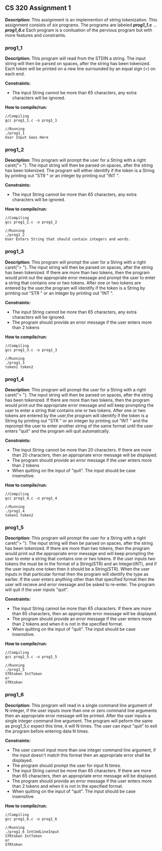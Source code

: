 ## CS 320 Assignment 1 
**Description:** 
This assignment is an implemention of string tokenization. This assignment consists of _six_ programs. The programs are labeled ***prog1_1.c*** ... ***prog1_6.c*** Each program is a conituation of the pervious program but with more features and constraints.
### prog1\_1
**Description:** 
This program will read from the STDIN a string. The input string will then be parsed on spaces, after the string has been tokenized. Each token will be printed on a new line surrounded by an equal sign (=) on each end.

**Constraints:**
* The input String cannot be more than 65 characters, any extra characters will be ignored.

**How to compile/run:**
```
//Compiling
gcc prog1_1.c -o prog1_1

//Running
./prog1_1
User Input Goes Here

``` 

### prog1\_2
**Description:**
This program will prompt the user for a String with a right caret("> "). The input string will then be parsed on spaces, after the string has been tokenized. The program will either idenitify if the token is a String by printing out "STR " or an integer by printing out "INT ".
 
**Constraints:**
* The input String cannot be more than 65 characters, any extra characters will be ignored.

**How to compile/run:**
```
//Compiling
gcc prog1_2.c -o prog1_2

//Running
./prog1_2
User Enters String that should contain integers and words.

```

### prog1\_3
**Description:**
This program will prompt the user for a String with a right caret("> "). The input string will then be parsed on spaces, after the string has been tokenized. If there are more than two tokens, then the program would print out the appropriate error message and prompt the user to enter a string that contains one or two tokens. After one or two tokens are entered by the user,the program will  idenitify if the token is a String by printing out "STR " or an integer by printing out "INT ".
 
**Constraints:**
* The input String cannot be more than 65 characters, any extra characters will be ignored.
* The program should provide an error message if the user enters more than 2 tokens 

**How to compile/run:**
```
//Compiling
gcc prog1_3.c -o prog1_3

//Running
./prog1_3 
token1 token2 

```
### prog1\_4
**Description:**
This program will prompt the user for a String with a right caret("> "). The input string will then be parsed on spaces, after the string has been tokenized. If there are more than two tokens, then the program would print out the appropriate error message and will keep prompting the user to enter a string that contains one or two tokens. After one or two tokens are entered by the user,the program will  idenitify if the token is a String by printing out "STR " or an integer by printing out "INT " and the reprompt the user to enter another string of the same format until the user enters "quit" and the program will quit automatically.
 
**Constraints:**
* The input String cannot be more than 20 characters. If there are more than 20 characters, then an appropriate error message will be displayed.
* The program should provide an error message if the user enters more than 2 tokens 
* When quitting on the input of "quit". The input should be case insensitive.

**How to compile/run:**
```
//Compiling
gcc prog1_4.c -o prog1_4

//Running
./prog1_4
token1 token2

```

### prog1\_5
**Description:**
This program will prompt the user for a String with a right caret("> "). The input string will then be parsed on spaces, after the string has been tokenized. If there are more than two tokens, then the program would print out the appropriate error message and will keep prompting the user to enter a string that contains one or two tokens. If the user inputs two tokens the must be in the format of a String(STR) and an Integer(INT), and if the user inputs one token then it should be a String(STR). When the user inputs in that particular format then the program will identify the type as earlier. If the user enters anything other than that specified format then the user will recieve and error message and be asked to re-enter. The program will quit if the user inputs "quit".
 
**Constraints:**
* The input String cannot be more than 65 characters. If there are more than 65 characters, then an appropriate error message will be displayed.
* The program should provide an error message if the user enters more than 2 tokens and when it is not in the specified format.
* When quitting on the input of "quit". The input should be case insensitive.

**How to compile/run:**
```
//Compiling
gcc prog1_5.c -o prog1_5

//Running
./prog1_5
STRtoken IntToken
or 
STRtoken

```
### prog1\_6
**Description:**
This program will read in a single command line argument of N-integer, if the user inputs more than one or zero command line arguments then an appropriate error message will be printed. After the user inputs a single integer command line argument. The program will peform the same as prog1\_5.c expect this time, it will N times. The user can input "quit" to exit the program before entering data N times.

 
**Constraints:**
* The user cannot input more than one integer command line argument, if the input doesn't match this format then an appropriate error shall be displayed.
* The program should prompt the user for input N times.
* The input String cannot be more than 65 characters. If there are more than 65 characters, then an appropriate error message will be displayed.
* The program should provide an error message if the user enters more than 2 tokens and when it is not in the specified format.
* When quitting on the input of "quit". The input should be case insensitive.

**How to compile/run:**

```
//Compiling
gcc prog1_6.c -o prog1_6

//Running
./prog1_6 IntCmdLineInput
STRtoken IntToken
or 
STRtoken
```

